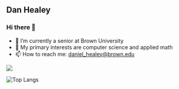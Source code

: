 ## Dan Healey

### Hi there 👋

- 🔭 I’m currently a senior at Brown University
- 🌱 My primary interests are computer science and applied math
- 📫 How to reach me: daniel_healey@brown.edu

![](http://github-readme-streak-stats.herokuapp.com?user=danhealey)

![Top Langs](https://github-readme-stats.vercel.app/api/top-langs/?username=danhealey&layout=compact)

